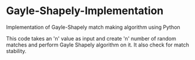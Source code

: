 # Gayle-Shapely-Implementation
Implementation of Gayle-Shapely match making algorithm using Python

This code takes an 'n' value as input and create 'n' number of random matches and perform Gayle Shapely algorithm on it. It also check for match stability.
